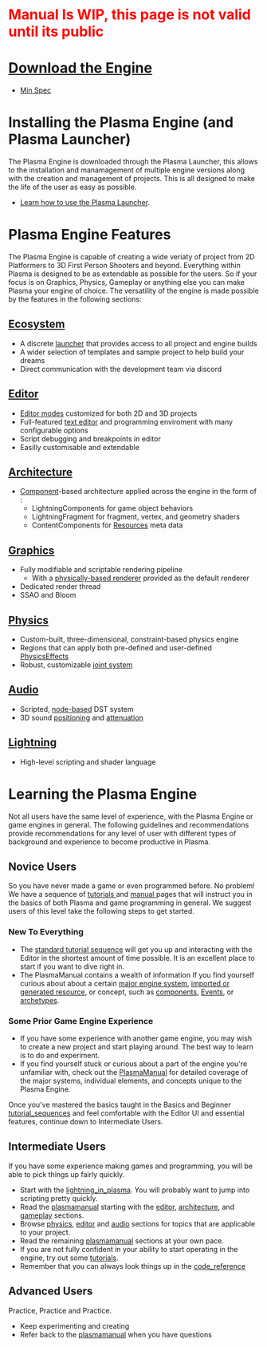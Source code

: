  
 # <span style="color:red">**Manual Is WIP, this page is not valid until its public**</span>
 
 
 #  [Download the Engine](https://plasmagameengine.com/ )
 - [Min Spec](https://github.com/dragonCASTjosh/PlasmaDocs/blob/master/getting_started/min_specs.markdown)

 # Installing the Plasma Engine (and Plasma Launcher)

The Plasma Engine is downloaded through the Plasma Launcher, this allows to the installation and manamagement of multiple engine versions along with the
creation and management of projects. This is all designed to make the life of the user as easy as possible.

 - [Learn how to use the Plasma Launcher](https://github.com/dragonCASTjosh/PlasmaDocs/blob/master/plasma_editor_documentation/plasmamanual/editor/launcher.markdown).

 # Plasma Engine Features
The Plasma Engine is capable of creating a wide veriaty of project from 2D Platformers to 3D First Person Shooters and beyond. Everything within Plasma is designed to be as extendable as possible for the users. So if your focus is on Graphics, Physics, Gameplay or anything else you can make Plasma your engine of choice.
The versatility of the engine is made possible by the features in the following sections:

 ## [Ecosystem](https://github.com/dragonCASTjosh/PlasmaDocs/blob/master/plasma_editor_documentation/plasmamanual/editor.markdown)
 - A discrete [launcher](https://github.com/dragonCASTjosh/PlasmaDocs/blob/master/plasma_editor_documentation/plasmamanual/editor/launcher.markdown) that provides access to all project and engine builds
 - A wider selection of templates and sample project to help build your dreams
 - Direct communication with the development team via discord
  
 ## [Editor](https://github.com/dragonCASTjosh/PlasmaDocs/blob/master/plasma_editor_documentation/plasmamanual/editor.markdown)
 - [Editor modes](https://github.com/dragonCASTjosh/PlasmaDocs/blob/master/plasma_editor_documentation/plasmamanual/editor/editmode.markdown) customized for both 2D and 3D projects
 - Full-featured [text editor](https://github.com/dragonCASTjosh/PlasmaDocs/blob/master/plasma_editor_documentation/plasmamanual/editor/texteditor.markdown) and programming enviroment with many configurable options
 - Script debugging and breakpoints in editor
 - Easilly customisable and extendable

 ## [Architecture](https://github.com/dragonCASTjosh/PlasmaDocs/blob/master/plasma_editor_documentation/plasmamanual/architecture.markdown)
 - [Component](https://github.com/dragonCASTjosh/PlasmaDocs/blob/master/plasma_editor_documentation/plasmamanual/architecture/components.markdown)-based architecture applied across the engine in the form of :
    - LightningComponents for game object behaviors 
    - LightningFragment for fragment, vertex, and geometry shaders
    - ContentComponents for [Resources](https://github.com/dragonCASTjosh/PlasmaDocs/blob/master/plasma_editor_documentation/plasmamanual/architecture/resources.markdown) meta data 

 ## [Graphics](https://github.com/dragonCASTjosh/PlasmaDocs/blob/master/plasma_editor_documentation/plasmamanual/graphics.markdown)
 - Fully modifiable and scriptable rendering pipeline
    - With a [physically-based renderer](https://github.com/dragonCASTjosh/PlasmaDocs/blob/master/plasma_editor_documentation/plasmamanual/graphics/physically_based_rendering.markdown) provided as the default renderer
 - Dedicated render thread
 - SSAO and Bloom

 ## [Physics](https://github.com/dragonCASTjosh/PlasmaDocs/blob/master/plasma_editor_documentation/plasmamanual/physics.markdown)
 - Custom-built, three-dimensional, constraint-based physics engine
 - Regions that can apply both pre-defined and user-defined [PhysicsEffects](https://github.com/dragonCASTjosh/PlasmaDocs/blob/master/plasma_editor_documentation/plasmamanual/physics/physicseffectsandregions.markdown)
 - Robust, customizable [joint system](https://github.com/dragonCASTjosh/PlasmaDocs/blob/master/plasma_editor_documentation/plasmamanual/physics/joints.markdown)

 ## [Audio](https://github.com/dragonCASTjosh/PlasmaDocs/blob/master/plasma_editor_documentation/plasmamanual/audio.markdown)
 - Scripted, [node-based](https://github.com/dragonCASTjosh/PlasmaDocs/blob/master/plasma_editor_documentation/plasmamanual/audio/soundnode.markdown) DST system
 - 3D sound [positioning](https://github.com/dragonCASTjosh/PlasmaDocs/blob/master/plasma_editor_documentation/plasmamanual/audio/soundemitter.markdown) and [attenuation](https://github.com/dragonCASTjosh/PlasmaDocs/blob/master/plasma_editor_documentation/plasmamanual/audio/soundattenuator.markdown)

 ## [Lightning](https://github.com/dragonCASTjosh/PlasmaDocs/blob/master/plasma_editor_documentation/plasmamanual/lightning_in_plasma.markdown)
 - High-level scripting and shader language


 # Learning the Plasma Engine
Not all users have the same level of experience, with the Plasma Engine or game engines in general. The following guidelines and recommendations provide recommendations for any level of user with different types of background and experience to become productive in Plasma.

 ## Novice Users
So you have never made a game or even programmed before. No problem! We have a sequence of [ tutorials ](https://github.com/dragonCASTjosh/PlasmaDocs/blob/master/plasma_editor_documentation/tutorials.markdown) and [ manual ](https://github.com/dragonCASTjosh/PlasmaDocs/blob/master/plasma_editor_documentation/plasmamanual.markdown) pages that will instruct you in the basics of both Plasma and game programming in general. We suggest users of this level take the following steps to get started.

 ### New To Everything
 - The [standard tutorial sequence](https://github.com/dragonCASTjosh/PlasmaDocs/blob/master/plasma_editor_documentation/tutorials/tutorial_sequences.markdown) will get you up and interacting with the Editor in the shortest amount of time possible. It is an excellent place to start if you want to dive right in.
 - The PlasmaManual contains a wealth of information If you find yourself curious about about a certain [major engine system](https://github.com/dragonCASTjosh/PlasmaDocs/blob/master/plasma_editor_documentation/plasmamanual.markdown), [imported or generated resource](https://github.com/dragonCASTjosh/PlasmaDocs/blob/master/plasma_editor_documentation/plasmamanual/architecture/resources.markdown), or concept, such as  [components](https://github.com/dragonCASTjosh/PlasmaDocs/blob/master/plasma_editor_documentation/plasmamanual/architecture/components.markdown), [Events](https://github.com/dragonCASTjosh/PlasmaDocs/blob/master/plasma_editor_documentation/plasmamanual/scripting/eventsandconnections.markdown), or [archetypes](https://github.com/dragonCASTjosh/PlasmaDocs/blob/master/plasma_editor_documentation/plasmamanual/architecture/archetypes.markdown).

 ### Some Prior Game Engine Experience
 - If you have some experience with another game engine, you may wish to create a new project and start playing around. The best way to learn is to do and experiment.
 - If you find yourself stuck or curious about a part of the engine you're unfamiliar with, check out the [PlasmaManual](https://github.com/dragonCASTjosh/PlasmaDocs/blob/master/plasma_editor_documentation/plasmamanual.markdown) for detailed coverage of the major systems,  individual elements, and concepts unique to the Plasma Engine. 

Once you've mastered the basics taught in the Basics and Beginner  [tutorial_sequences](https://github.com/dragonCASTjosh/PlasmaDocs/blob/master/plasma_editor_documentation/tutorials/tutorial_sequences.markdown) and feel comfortable with the Editor UI and essential features, continue down to Intermediate Users.

 ## Intermediate Users
If you have some experience making games and programming, you will be able to pick things up fairly quickly.

 - Start with the [lightning_in_plasma](https://github.com/dragonCASTjosh/PlasmaDocs/blob/master/plasma_editor_documentation/plasmamanual/lightning_in_plasma.markdown). You will probably want to jump into scripting pretty quickly.
 - Read the [plasmamanual](https://github.com/dragonCASTjosh/PlasmaDocs/blob/master/plasma_editor_documentation/plasmamanual.markdown) starting with the [editor](https://github.com/dragonCASTjosh/PlasmaDocs/blob/master/plasma_editor_documentation/plasmamanual/editor.markdown), [architecture](https://github.com/dragonCASTjosh/PlasmaDocs/blob/master/plasma_editor_documentation/plasmamanual/architecture.markdown), and [gameplay](https://github.com/dragonCASTjosh/PlasmaDocs/blob/master/plasma_editor_documentation/plasmamanual/gameplay.markdown) sections.
 - Browse [physics](https://github.com/dragonCASTjosh/PlasmaDocs/blob/master/plasma_editor_documentation/plasmamanual/physics.markdown), [editor](https://github.com/dragonCASTjosh/PlasmaDocs/blob/master/plasma_editor_documentation/plasmamanual/editor.markdown) and [audio](https://github.com/dragonCASTjosh/PlasmaDocs/blob/master/plasma_editor_documentation/plasmamanual/audio.markdown) sections for topics that are applicable to your project.
 - Read the remaining [plasmamanual](https://github.com/dragonCASTjosh/PlasmaDocs/blob/master/plasma_editor_documentation/plasmamanual.markdown) sections at your own pace.
 - If you are not fully confident in your ability to start operating in the engine, try out some [tutorials](https://github.com/dragonCASTjosh/PlasmaDocs/blob/master/plasma_editor_documentation/tutorials.markdown).
 - Remember that you can always look things up in the [code_reference](https://github.com/dragonCASTjosh/PlasmaDocs/blob/master/code_reference.markdown)
 
  ## Advanced Users
Practice, Practice and Practice.

- Keep experimenting and creating
- Refer back to the  [plasmamanual](https://github.com/dragonCASTjosh/PlasmaDocs/blob/master/plasma_editor_documentation/plasmamanual.markdown) when you have questions
